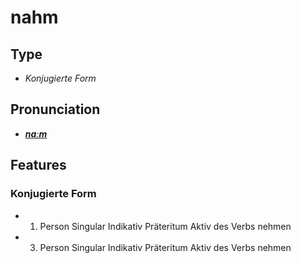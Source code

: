 # nahm
## Type
- _Konjugierte Form_
## Pronunciation
- **_[naːm](https://commons.wikimedia.org/wiki/File:De-nahm.ogg)_**
## Features
### Konjugierte Form
- 1. Person Singular Indikativ Präteritum Aktiv des Verbs nehmen
- 3. Person Singular Indikativ Präteritum Aktiv des Verbs nehmen
